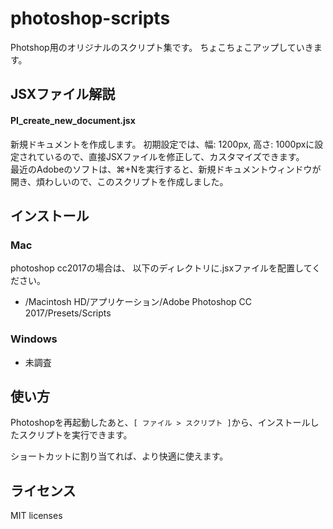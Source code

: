 # photoshop-scripts
Photshop用のオリジナルのスクリプト集です。
ちょこちょこアップしていきます。

## JSXファイル解説
#### PI_create_new_document.jsx
新規ドキュメントを作成します。
初期設定では、幅: 1200px, 高さ: 1000pxに設定されているので、直接JSXファイルを修正して、カスタマイズできます。<br>
最近のAdobeのソフトは、⌘+Nを実行すると、新規ドキュメントウィンドウが開き、煩わしいので、このスクリプトを作成しました。

## インストール

### Mac
photoshop cc2017の場合は、
以下のディレクトリに.jsxファイルを配置してください。

- /Macintosh HD/アプリケーション/Adobe Photoshop CC 2017/Presets/Scripts


### Windows
- 未調査

## 使い方
Photoshopを再起動したあと、`[ ファイル > スクリプト ]`から、インストールしたスクリプトを実行できます。

ショートカットに割り当てれば、より快適に使えます。


## ライセンス
MIT licenses
